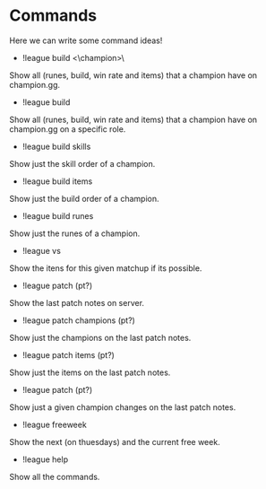 Commands 
====
Here we can write some command ideas!

- !league build <\champion>\

Show all (runes, build, win rate and items) that a champion have on champion.gg.

- !league build <champion> <role>

Show all (runes, build, win rate and items) that a champion have on champion.gg on a specific role.

- !league build <champion> skills

Show just the skill order of a champion.

- !league build <champion> items

Show just the build order of a champion.

- !league build <champion> runes

Show just the runes of a champion.

- !league <champion> vs <champion>

Show the itens for this given matchup if its possible.

- !league patch (pt?)

Show the last patch notes on server. 

- !league patch champions (pt?)

Show just the champions on the last patch notes.

- !league patch items (pt?)

Show just the items on the last patch notes.

- !league patch <champion> (pt?)

Show just a given champion changes on the last patch notes.

- !league freeweek

Show the next (on thuesdays) and the current free week.

- !league help

Show all the commands.